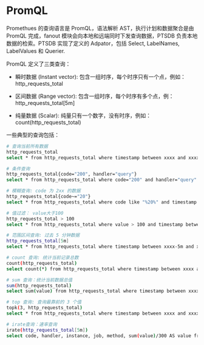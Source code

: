 # PromQL

Promethues 的查询语言是 PromQL，语法解析 AST，执行计划和数据聚合是由 PromQL 完成，fanout 模块会向本地和远端同时下发查询数据，PTSDB 负责本地数据的检索。PTSDB 实现了定义的 Adpator，包括 Select, LabelNames, LabelValues 和 Querier.

PromQL 定义了三类查询：

- 瞬时数据 (Instant vector): 包含一组时序，每个时序只有一个点，例如：http_requests_total

- 区间数据 (Range vector): 包含一组时序，每个时序有多个点，例：http_requests_total[5m]

- 纯量数据 (Scalar): 纯量只有一个数字，没有时序，例如：count(http_requests_total)

一些典型的查询包括：

```sh
# 查询当前所有数据
http_requests_total
select * from http_requests_total where timestamp between xxxx and xxxx

# 条件查询
http_requests_total{code="200", handler="query"}
select * from http_requests_total where code="200" and handler="query" and timestamp between xxxx and xxxx

# 模糊查询: code 为 2xx 的数据
http_requests_total{code~="20"}
select * from http_requests_total where code like "%20%" and timestamp between xxxx and xxxx

# 值过滤： value大于100
http_requests_total > 100
select * from http_requests_total where value > 100 and timestamp between xxxx and xxxx

# 范围区间查询: 过去 5 分钟数据
http_requests_total[5m]
select * from http_requests_total where timestamp between xxxx-5m and xxxx

# count 查询: 统计当前记录总数
count(http_requests_total)
select count(*) from http_requests_total where timestamp between xxxx and xxxx

# sum 查询：统计当前数据总值
sum(http_requests_total)
select sum(value) from http_requests_total where timestamp between xxxx and xxxx

# top 查询: 查询最靠前的 3 个值
topk(3, http_requests_total)
select * from http_requests_total where timestamp between xxxx and xxxx order by value desc limit 3

# irate查询：速率查询
irate(http_requests_total[5m])
select code, handler, instance, job, method, sum(value)/300 AS value from http_requests_total where timestamp between xxxx and xxxx group by code, handler, instance, job, method;
```
